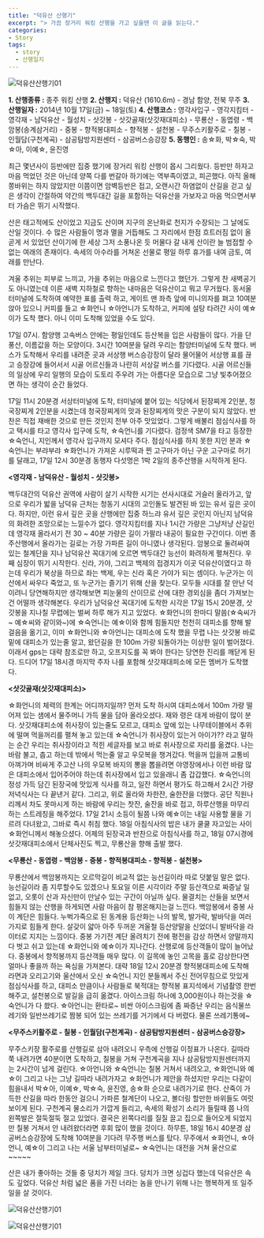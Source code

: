 ```yaml
---
title: "덕유산 산행기"
excerpt: "> 가끔 장거리 워킹 산행을 가고 싶을땐 이 글을 읽는다."
categories:
- Story
tags:
  - story
  - 산행일지
---
```


![덕유산산행기01](/myblog/assets/img/deogyusan/01.jfif)

**1. 산행종류 :** 종주 워킹 산행
**2. 산행지 :** 덕유산 (1610.6m) - 경남 함양, 전북 무주
**3. 산행일자 :** 2014년 10월 17일(금) ~ 18일(토)
**4. 산행코스 :** 영각사입구 - 영각지킴터 - 영각재 - 남덕유산 - 월성치 - 삿갓봉 - 삿갓골재(삿갓재대피소) - 무룡산 - 동엽령 - 백암봉(송계삼거리) - 중봉 - 향적봉대피소 - 향적봉 - 설천봉 - 무주스키활주로 - 칠봉 - 인월담(구천계곡) - 삼공탐방지원센터 - 삼공버스승강장
**5. 동행인 :** 송☆화, 박☆숙, 박☆아, 이예☆, 윤진영



최근 몇년사이 등반에만 집중 했기에 장거리 워킹 산행이 몹시 그리웠다. 등반만 하자고 마음 먹었던 것은 아닌데 양쪽 다를 번갈아 하기에는 역부족이였고, 피곤했다. 아직 올해 쫑바위는 하지 않았지만 이쯤이면 암벽등반은 접고, 오랜시간 하염없이 산길을 걷고 싶은 생각이 간절하여 약간의 백두대간 길을 포함하는 덕유산을 가보자고 마음 먹으면서부터 가슴은 뛰기 시작했다.



산은 태고적에도 산이었고 지금도 산이며 지구의 온난화로 천지가 수장되는 그 날에도 산일 것이다. 수 많은 사람들이 명과 멸을 거듭해도 그 자리에서 한점 흐트러짐 없이 올곧게 서 있었던 산이기에 한 세상 그저 소풍나온 듯 머물다 갈 내게 산이란 늘 범접할 수 없는 여래의 존재이다. 속세의 아수라를 거쳐온 선물로 평일 하루 휴가를 내여 금토, 여래를 만난다.



겨울 추위는 피부로 느끼고, 가을 추위는 마음으로 느낀다고 했던가. 그렇게 찬 새벽공기도 아니였는데 이른 새벽 지하철로 향하는 내마음은 덕유산이고 뭐고 무거웠다. 동서울터미널에 도착하여 예약한 표를 출력 하고, 게이트 맨 좌측 앞에 미니의자를 펴고 10여분 앉아 있으니 커피를 들고 ☆화언니 ☆아언니가 도착하고, 커피에 설탕 타려간 사이 예☆이가 도착 했다. 아니 이미 도착해 있었을 수도 있다.



17일 07시. 함양행 고속버스 안에는 평일인데도 등산복을 입은 사람들이 많다. 가을 단풍산, 이름값을 하는 모양이다. 3시간 10여분을 달려 우리는 함양터미널에 도착 했다. 버스가 도착해서 우리를 내려준 곳과 서상행 버스승강장이 달라 물어물어 서상행 표를 끊고 승장강에 들어서서 시골 어르신들과 나란히 서상갈 버스를 기다렸다. 시골 어르신들의 일상에 우리 일행의 모습이 도토리 주우려 가는 아름다운 모습으로 그냥 빛추어졌으면 하는 생각이 순간 들었다.



17일 11시 20분경 서상터미널에 도착, 터미널에 붙어 있는 식당에서 된장찌게 2인분, 청국장찌게 2인분을 시켰는데 청국장찌게의 맛과 된장찌게의 맛은 구분이 되지 않았다. 반찬은 직접 재배한 것으로 만든 것인지 전부 아주 맛있었다. 그렇게 배불리 점심식사를 하고 택시를 타고 영각사 입구에 도착, ☆숙언니를 기다렸다. 검정색 SM7을 타고 등장한 ☆숙언니, 지인께서 영각사 입구까지 모셔다 주다. 점심식사를 하지 못한 지인 분과 ☆숙언니는 부랴부랴 ☆화언니가 가져온 시루떡과 찐 고구마가 아닌 구운 고구마로 허기를 달래고, 17일 12시 30분경 동행자 다섯명은 1박 2일의 종주산행을 시작하게 된다.



**<영각재 - 남덕유산 - 월성치 - 삿갓봉>**

백두대간의 덕유산 권역에 사람이 살기 시작한 시기는 선사시대로 거슬러 올라가고, 앞으로 우리가 밟을 남덕유 근처는 청동기 시대의 고인돌도 발견된 바 있는 유서 깊은 곳이다. 하지만, 이런 유서 깊은 곳을 산행에만 집중 하느랴 유서 깊은 곳인지 아닌지 남덕유의 화려한 조망으로는 느낄수가 없다. 영각지킴터를 지나 1시간 가량은 그냥저냥 산길인데 영각재 올라서기 전 30 ~ 40분 가량은 길이 가팔라 내공이 필요한 구간이다. 이번 종주산행에서 올라가는 길로는 가장 가파른 길이 아니였나 생각된다. 암봉으로 둘려싸여 있는 철계단을 지나 남덕유산 꼭대기에 오르면 백두대간 능선이 화려하게 펼쳐진다. 우째 심장이 뛰기 시작한다. 신라, 가야, 그리고 백제의 접경지가 이곳 덕유산이였다고 하는데 우리가 북상을 하므로 좌는 백제, 우는 신라 혹은 가야가 되는 셈이다. 누군가는 이 산에서 싸우다 죽었고, 또 누군가는 즐기기 위해 산을 찾는다. 모두들 시대를 잘 만난 덕이려니 당연해하지만 생각해보면 피눈물의 산이므로 산에 대한 경외심을 좀더 가져보는건 어떨까 생각해본다. 우리가 남덕유산 꼭대기에 도착한 시각은 17일 15시 20분경, 삿갓봉을 지나칠 무렵에는 벌써 하루 해가 지고 있었다. ☆화언니의 한마디 말씀(☆숙씨가~ 예☆씨와 같이와~)에 ☆숙언니는 예☆이와 함께 힘들지만 천천히 대피소를 향해 발걸음을 옮기고, 이미 ☆화언니와 ☆아언니는 대피소에 도착 했을 무렵 나는 삿갓봉 바로 밑에 대피소가 있는줄 알고, 왔던길을 한 100m 가량 되돌아가는 이상한 일이 벌어졌다. 이래서 gps는 대략 참조로만 하고, 오프지도를 꼭 봐야 한다는 당연한 진리를 깨닫게 된다. 드디어 17일 18시경 마지막 주자 나를 포함해 삿갓재대피소에 모든 멤버가 도착했다.



**<삿갓골재(삿갓재대피소)>**

☆화언니의 체력의 한계는 어디까지일까? 먼저 도착 하시여 대피소에서 100m 가량 떨어져 있는 샘에서 물주머니 가득 물을 담아 올라오셨다. 재와 령은 대게 바람이 많이 분다. 삿갓재대피소에 취사장이 있는줄도 모르고, 대피소 앞에 있는 나무테이블에서 추위에 떨며 먹을꺼리를 펼쳐 놓고 있는데 ☆숙언니가 취사장이 있는거 아이가?? 라고 말하는 순간 우리는 취사장이라고 적힌 세글자를 보고 바로 취사장으로 자리를 옮겼다. 나는 바람 불고, 춥고 하는데 밖에서 먹는줄 알고 우모복을 챙겨갔다. 먹을꺼 입을꺼 교통비 아껴가며 비싸게 주고산 나의 우모복 바지의 뽕을 뽑을려면 야영장에서나 이런 바람 많은 대피소에서 입어주어야 하는데 취사장에서 입고 있을래니 좀 갑갑했다. ☆숙언니의 정성 가득 담긴 된장국에 맛있게 식사를 하고, 일잔 하면서 평가도 하고해서 2시간 가량 저녁식사는 다 끝낸거 같다. 그리고, 위로 올라와 차한잔, 술한잔을 더했다. 공단 직원나리께서 차도 못마시게 하는 바람에 우리는 찻잔, 술잔을 바로 접고, 하루산행을 마무리 하는 스트레칭을 해주었다. 17일 21시 소등이 될쯤 나와 예☆이는 내일 사용할 물을 기르려 다녀왔고, 그바로 즉시 취침 했다. 18일 아침식사의 밥은 내가 쿨쿨 자고있는 사이 ☆화언니께서 해놓으셨다. 어제의 된장국과 반찬으로 아침식사를 하고, 18일 07시경에 삿갓재대피소에서 단체사진도 찍고, 무룡산을 향해 출발 했다. 



**<무룡산 - 동엽령 - 백암봉 - 중봉 - 향적봉대피소 - 향적봉 - 설천봉>**

무룡산에서 백암봉까지는 오르막길이 비교적 없는 능선길이라 따로 덧붙일 말은 없다. 능선길이라 좀 지루할수도 있겠으나 토요일 이른 시각이라 주말 등산객으로 짜증날 일 없고, 오롯이 산과 자신만이 만날수 있는 구간이 아닐까 싶다. 물결치는 산들을 보면서 힘들지 않는 산행을 하게되면 사람 마음이 참 평온해지는걸 느낀다. 백암봉에서 중봉 사이 계단은 힘들다. 누벅가죽으로 된 동계용 등산화는 나의 발목, 발가락, 발바닥을 여러가지로 힘들게 한다. 살갖이 얇아 아주 두꺼운 겨울철 등산양말을 신었더니 발바닥을 라이터로 지지는 느낌이다. 중봉 가기전 계단 올려치기 전에 평전을 감상 하면서 양말까지 다 벗고 쉬고 있는데 ☆화언니와 예☆이가 지나간다. 산행로에 등산객들이 많이 늘어났다. 중봉에서 향적봉까지 등산객들 매우 많다. 이 길목에 놓인 고목을 홀로 감상한다면 얼마나 좋을까 하는 욕심을 가져본다. 대략 18일 12시 20분경 향적봉대피소에 도착해 라면과 오리고기와 울산에서 오신 ☆숙언니 지인 분들께서 주신 전어무침으로 맛있게 점심식사를 하고, 대피소 만큼이나 사람들로 북적대는 향적봉 표지석에서 기념촬영 한번 해주고, 설천봉으로 발길을 급히 옮겼다. 아이스크림 하나에 3,000원이나 하는것을 ☆숙언니가 다 쐈다. ☆아언니는 환타로~ 비싼 아이스크림에 좀 짜증난 우리는 음식물쓰레기와 일반쓰레기로 짬봉 되어 있는 쓰레기를 거기에서 다 버렸다. 물론 쓰레기통에~



**<무주스키활주로 - 칠봉 - 인월담(구천계곡) - 삼공탐방지원센터 - 삼공버스승강장>**

무주스키장 활주로를 산행길로 삼아 내려오니 우측에 산행길 이정표가 나온다. 길따라 쭉 내려가면 40분이면 도착하고, 칠봉을 거쳐 구천계곡을 지나 삼공탐방지원센터까지는 2시간이 넘게 걸린다. ☆아언니와 ☆숙언니는 칠봉 거쳐서 내려오고, ☆화언니와 예☆이 그리고 나는 그냥 길따라 내려가자고 ☆화언니가 제안을 하셨지만 우리는 다같이 힘을내서 박☆아, 이예☆, 박☆숙, 윤진영, 송☆화 순으로 내려가기로 한다. 산죽이 가득한 산길을 따라 한동안 걸으니 가파른 철계단이 나오고, 볼더링 할만한 바위들도 여럿 보이게 된다. 구천계곡 물소리가 가깝게 들리고, 속세의 확성기 소리가 들릴때 쯤 나의 왼쪽발은 절둑절둑 절고 있었다. 결국은 왼쪽다리를 질질 끌고 집으로 들어오게 되었지만 칠봉 거쳐서 안 내려왔더라면 후회 많이 했을 것이다. 하무튼, 18일 16시 40분경 삼공버스승강장에 도착해 10여분을 기다려 무주행 버스를 탔다. 무주에서 ☆화언니, ☆아언니, 예☆이 그리고 나는 서울 남부터미널로~ ☆숙언니는 대전을 거쳐 울산으로~~~~~



산은 내가 좋아하는 것들 중 덩치가 제일 크다. 덩치가 크면 싱겁다 했는데 덕유산은 속도 깊었다.
덕유산 처럼 넓은 품을 가진 너라는 놈을 만나기 위해 나는 행복하게 또 일주일을 살 것이다.

![덕유산산행기01](/myblog/assets/img/deogyusan/02.jfif)


![덕유산산행기01](/myblog/assets/img/deogyusan/03.jfif)
